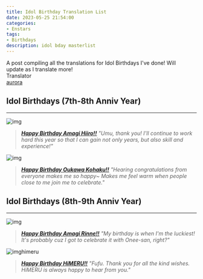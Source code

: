 ```yaml
---
title: Idol Birthday Translation List
date: 2023-05-25 21:54:00
categories:
- Enstars
tags:
- Birthdays
description: idol bday masterlist
---
```


<div class="preview-wrapper reverse" style="--storyColor: #hex;--storyColor-rgb: r,g,b;--storyColor-h: hue;--storyColor-s: saturation%;--storyColor-l: lightness%;">
  <div class="grid-wrapper">
      <div class="preview-background" style="background-image: url('https://media.discordapp.net/attachments/1110345002015535124/1110364701495406704/Screenshot_2023-05-22_at_7.53.12_PM.png?width=1698&height=820')"></div>
      <div class="preview-box" style="background: calc(var(--card-background) + 2%)">
          <div class="info-area">
              <div class="synopsis" style="width: 90%;">
                A post compiling all the translations for Idol Birthdays I've done! Will update as I translate more!
              </div>
          </div>
          <div class="info-item tl">
              <div class="label">
                  Translator
              </div>
              <div class="value">
                  <a href="https://twitter.com/azurecrystalz">aurora</a>
              </div>
            </div>
        </div>
  </div>
</div>

<!-- more -->

<div style="margin-top: 3%">
  <style>
    .hint--error.hint--top-left:before, .hint--error.hint--top-right:before, .hint--error.hint--top:before {
    border-top-color: #6a3446;
    }
    .hint--error:after {
    background-color: #6a3446;
    text-shadow: 0 -1px 0px #592726;
    }
    [character] {
      --dark-mode: hsl(var(--hue), 30%, 30%);
      display: flex;
    }
    [character]::before {
      position: absolute;
      margin-left: 75px;
    }
    [character] p {
      max-width: calc(100% - 75px);
      margin-left: 75px;
      color: inherit;
    }
    :root[theme='dark'] [character] p {
      background: var(--dark-mode);
    }
    :root[theme='dark'] [character] p .thought {
      color: #9f9fff;
    }
    :root[theme='light'] [character] p {
      background: var(--light-mode);
    }
    [character] p:first-child {
      margin-top: 20px;
      border-top-left-radius: 0px;
    }
    [character] p:first-child::before {
      position: absolute;
      left: 0;
    }
    [character]::after {
      display: none;
      left: 65px;
      top: 37px;
    }
    .msr-narration {
      display: flex;
      align-items: center;
      margin: 20px 0px;
      gap: 5px;
    }
    .msr-narration::before {
      content: "";
      display: inline-block;
      background: var(--article-text);
      height: 1px;
      width: 15%;
    }
    .msr-narration p {
      margin: 0;
    }
    @media (max-width: 650px) {
    [character] p {
        margin:0 0 .4em 65px;
        padding: .72em;
        margin-left: 55px !important;
    }
    [character]::before,[character][hidden]::before,[character][unknown]::before {
        margin-left: 70px;
        margin-left: 55px !important;
    }
}    
  </style>

## Idol Birthdays (7th-8th Anniv Year)
***
![img](https://64.media.tumblr.com/7078f69a145d529517fa9c6225dfffb5/9577174aac879d5b-cc/s2048x3072/58e9de1d7148545533ded5d844508448d4ad7282.pnj)
> [***Happy Birthday Amagi Hiiro!!***](/2023/05/26/hiiro-bday-2023/)
> *"Umu, thank you! I'll continue to work hard this year so that I can gain not only years, but also skill and experience!"*

![img](https://64.media.tumblr.com/9e341469fa71e4ca5955b38b190266af/9be211a773aa867d-44/s2048x3072/c4c19e57471f2b7530a5ee6bc4717a5e821de48c.pnj)
> [***Happy Birthday Oukawa Kohaku!!***](/2023/05/25/haku-bday-2023/)
> *"Hearing congratulations from everyone makes me so happy~ Makes me feel warm when people close to me join me to celebrate."*

## Idol Birthdays (8th-9th Anniv Year)
***
![img](https://media.discordapp.net/attachments/1108590893398753353/1108631209342414949/IMG_4524.png?width=1698&height=784)
> [***Happy Birthday Amagi Rinne!!***](/2023/05/26/rinne-bday-2023/)
> *"My birthday is when I'm the luckiest! It's probably cuz I got to celebrate it with Onee-san, right?"*

![imghimeru](https://media.discordapp.net/attachments/1107908793259524108/1126535661588074676/IMG_6501.png?width=1822&height=842)
> [***Happy Birthday HiMERU!!***](/2023/07/06/himeru-bday-2023/)
> *"Fufu. Thank you for all the kind wishes. HiMERU is always happy to hear from you."*

  <!-- CONTENT GOES HERE -->

  <!-- 
  SPEECH BUBBLE FORMAT: 
  {% bubble [CHARACTER_FIRST_NAME] [ATTRIBUTE(optional)]}
    DIALOGUE TEXT HERE

    ADD A LINE SPACE FOR A NEW LINE

    <th>EMBED THOUGHT DIALOGUE WITH THESE TAGS</th>
  {% endbubble %}
  -->

  </div>
